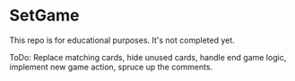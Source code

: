 # SetGame

This repo is for educational purposes. It's not completed yet. 

ToDo: Replace matching cards, hide unused cards, handle end game logic, implement new game action, spruce up the comments.
